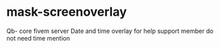# mask-screenoverlay
Qb- core fivem server Date and time overlay for help support member do not need time mention
